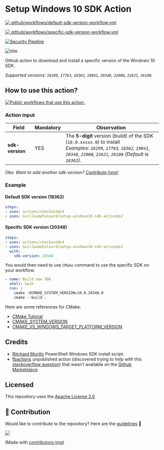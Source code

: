 # Setup Windows 10 SDK Action

[![.github/workflows/default-sdk-version-workflow.yml](https://github.com/GuillaumeFalourd/setup-windows10-sdk-action/actions/workflows/default-sdk-version-workflow.yml/badge.svg)](https://github.com/GuillaumeFalourd/setup-windows10-sdk-action/actions/workflows/default-sdk-version-workflow.yml)

[![.github/workflows/specific-sdk-version-workflow.yml](https://github.com/GuillaumeFalourd/setup-windows10-sdk-action/actions/workflows/specific-sdk-version-workflow.yml/badge.svg)](https://github.com/GuillaumeFalourd/setup-windows10-sdk-action/actions/workflows/specific-sdk-version-workflow.yml)

[![Security Pipeline](https://github.com/GuillaumeFalourd/setup-windows10-sdk-action/actions/workflows/security_pipeline.yml/badge.svg)](https://github.com/GuillaumeFalourd/setup-windows10-sdk-action/actions/workflows/security_pipeline.yml)

![title](https://user-images.githubusercontent.com/22433243/119227643-4d2cf080-bae5-11eb-890b-4e73d7c48d39.png)

Github action to download and install a specific version of the Windows 10 SDK.

_Supported versions: `16299`, `17763`, `18362`, `19041`, `20348`, `22000`, `22621`, `26100`._

## How to use this action?

[![Public workflows that use this action.](https://img.shields.io/endpoint?url=https%3A%2F%2Fapi-endbug.vercel.app%2Fapi%2Fgithub-actions%2Fused-by%3Faction%3DGuillaumeFalourd%2Fsetup-windows10-sdk-action%26badge%3Dtrue)](https://github.com/search?o=desc&q=GuillaumeFalourd+setup-windows10-sdk-action+path%3A.github%2Fworkflows+language%3AYAML&s=&type=Code)

### Action input

Field | Mandatory | Observation
------------ | ------------  | -------------
**sdk-version** | YES | The **5-digit** version (build) of the SDK (`10.0.xxxxx.0`) to install <br/> _Examples: `16299`, `17763`, `18362`, `19041`, `20348`, `22000`, `22621`, `26100` (Default is `18362`)._

_Obs: Want to add another sdk-version? [Contribute here!](https://github.com/GuillaumeFalourd/setup-windows10-sdk-action/blob/main/externals/install-winsdk.ps1)_

### Example

#### Default SDK version (18362)

```yaml
steps:
- uses: actions/checkout@v4
- uses: GuillaumeFalourd/setup-windows10-sdk-action@v2
```

#### Specific SDK version (20348)

```yaml
steps:
- uses: actions/checkout@v4
- uses: GuillaumeFalourd/setup-windows10-sdk-action@v2
  with:
    sdk-version: 20348
```

You would then need to use `CMake` command to use the specific SDK on your workflow.

``` yaml
- name: Build new SDK
  shell: bash
  run: |
    cmake -DCMAKE_SYSTEM_VERSION=10.0.20348.0
    cmake --build .
```

Here are some references for CMake:

- [CMake Tutorial](https://cmake.org/cmake/help/latest/guide/tutorial/index.html)
- [CMAKE_SYSTEM_VERSION](https://cmake.org/cmake/help/latest/variable/CMAKE_SYSTEM_VERSION.html#variable:CMAKE_SYSTEM_VERSION)
- [CMAKE_VS_WINDOWS_TARGET_PLATFORM_VERSION](https://cmake.org/cmake/help/latest/variable/CMAKE_VS_WINDOWS_TARGET_PLATFORM_VERSION.html#variable:CMAKE_VS_WINDOWS_TARGET_PLATFORM_VERSION)

## Credits

- [Ritchard Murillo](https://github.com/rjmurillo) PowerShell Windows SDK install script.
- [fbactions](https://github.com/fbactions/setup-winsdk) unpublished action (discovered trying to help with this [stackoverflow question](https://stackoverflow.com/questions/67643381/how-to-update-windows-sdk-on-windows-latest-on-github-action)) that wasn't available on the [Github Marketplace](https://github.com/marketplace?type=actions&query=setup+windows).

## Licensed

This repository uses the [Apache License 2.0](https://github.com/GuillaumeFalourd/aws-cliaction/blob/main/LICENSE)

## 🤝 Contribution

Would like to contribute to the repository? Here are the [guidelines](CONTRIBUTING.md) 🚀

<a href="https://github.com/GuillaumeFalourd/setup-windows10-sdk-action/graphs/contributors">
  <img src="https://contrib.rocks/image?repo=GuillaumeFalourd/setup-windows10-sdk-action" />
</a>

(Made with [contributors-img](https://contrib.rocks))
